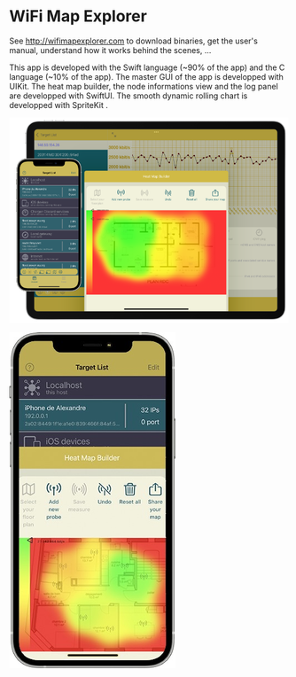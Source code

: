 # WiFi Map Explorer

See http://wifimapexplorer.com to download binaries, get the user's manual, understand how it works behind the scenes, ...

This app is developed with the Swift language (~90% of the app) and the C language (~10% of the app). The master GUI of the app is developped with UIKit. The heat map builder, the node informations view and the log panel are developped with SwiftUI. The smooth dynamic rolling chart is developped with SpriteKit .

![iPhone running WiFi Map Explorer](iOS%20tools/SpeedTest/GUI/Assets/Appareils.png)

![iPhone running WiFi Map Explorer](iOS%20tools/SpeedTest/GUI/Assets/iPhone.jpeg)

